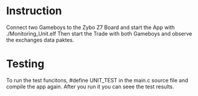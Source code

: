 # Instruction
Connect two Gameboys to the Zybo Z7 Board and start the App with
./Monitoring_Unit.elf
Then start the Trade with both Gameboys and observe the exchanges data paktes.

# Testing
To run the test funcitons,
 #define UNIT_TEST
 in the main.c source file and compile the app again.
 After you run it you can seee the test results.

